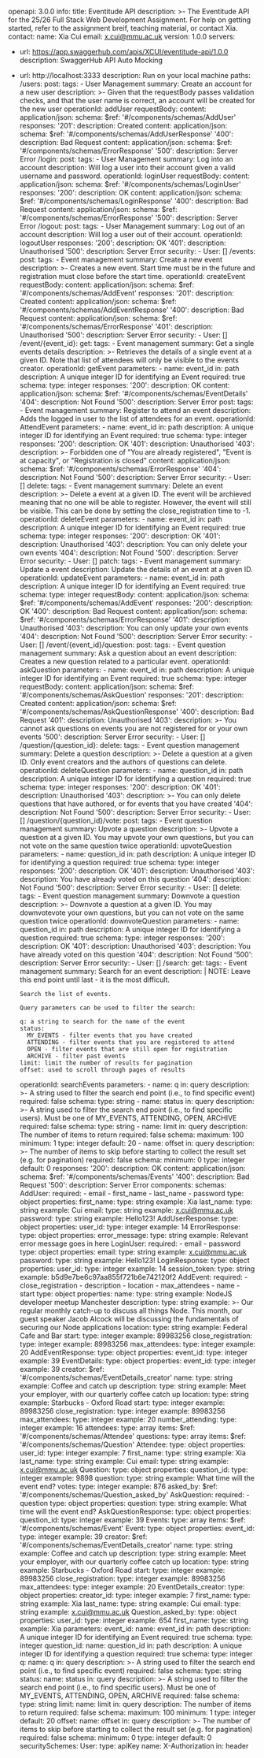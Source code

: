 openapi: 3.0.0
info:
  title: Eventitude API
  description: >-
    The Eventitude API for the 25/26 Full Stack Web Development Assignment.
    For help on getting started, refer to the assignment breif,
    teaching material, or contact Xia.
  contact:
    name: Xia Cui
    email: x.cui@mmu.ac.uk
  version: 1.0.0
servers:
  - url: https://app.swaggerhub.com/apis/XCUI/eventitude-api/1.0.0
    description: SwaggerHub API Auto Mocking
  - url: http://localhost:3333
    description: Run on your local machine
paths:
  /users:
    post:
      tags:
        - User Management
      summary: Create an account for a new user
      description: >-
        Given that the requestBody passes validation checks, and that the user
        name is correct, an account will be created for the new user
      operationId: addUser
      requestBody:
        content:
          application/json:
            schema:
              $ref: '#/components/schemas/AddUser'
      responses:
        '201':
          description: Created
          content:
            application/json:
              schema:
                $ref: '#/components/schemas/AddUserResponse'
        '400':
          description: Bad Request
          content:
            application/json:
              schema:
                $ref: '#/components/schemas/ErrorResponse'
        '500':
          description: Server Error
  /login:
    post:
      tags:
        - User Management
      summary: Log into an account
      description: Will log a user into their account given a valid username and password.
      operationId: loginUser
      requestBody:
        content:
          application/json:
            schema:
              $ref: '#/components/schemas/LoginUser'
      responses:
        '200':
          description: OK
          content:
            application/json:
              schema:
                $ref: '#/components/schemas/LoginResponse'
        '400':
          description: Bad Request
          content:
            application/json:
              schema:
                $ref: '#/components/schemas/ErrorResponse'
        '500':
          description: Server Error
  /logout:
    post:
      tags:
        - User Management
      summary: Log out of an account
      description: Will log a user out of their account.
      operationId: logoutUser
      responses:
        '200':
          description: OK
        '401':
          description: Unauthorised
        '500':
          description: Server Error
      security:
        - User: []
  /events:
    post:
      tags:
        - Event management
      summary: Create a new event
      description: >-
        Creates a new event. Start time must be in the future and registration
        must close before the start time.
      operationId: createEvent
      requestBody:
        content:
          application/json:
            schema:
              $ref: '#/components/schemas/AddEvent'
      responses:
        '201':
          description: Created
          content:
            application/json:
              schema:
                $ref: '#/components/schemas/AddEventResponse'
        '400':
          description: Bad Request
          content:
            application/json:
              schema:
                $ref: '#/components/schemas/ErrorResponse'
        '401':
          description: Unauthorised
        '500':
          description: Server Error
      security:
        - User: []
  /event/{event_id}:
    get:
      tags:
        - Event management
      summary: Get a single events details
      description: >-
        Retrieves the details of a single event at a given ID. Note that list of
        attendees will only be visible to the events creator.
      operationId: getEvent
      parameters:
        - name: event_id
          in: path
          description: A unique integer ID for identifying an Event
          required: true
          schema:
            type: integer
      responses:
        '200':
          description: OK
          content:
            application/json:
              schema:
                $ref: '#/components/schemas/EventDetails'
        '404':
          description: Not Found
        '500':
          description: Server Error
    post:
      tags:
        - Event management
      summary: Register to attend an event
      description: Adds the logged in user to the list of attendees for an event.
      operationId: AttendEvent
      parameters:
        - name: event_id
          in: path
          description: A unique integer ID for identifying an Event
          required: true
          schema:
            type: integer
      responses:
        '200':
          description: OK
        '401':
          description: Unauthorised
        '403':
          description: >-
            Forbidden one of "You are already registered", "Event is at
            capacity", or "Registration is closed"
          content:
            application/json:
              schema:
                $ref: '#/components/schemas/ErrorResponse'
        '404':
          description: Not Found
        '500':
          description: Server Error
      security:
        - User: []
    delete:
      tags:
        - Event management
      summary: Delete an event
      description: >-
        Delete a event at a given ID. The event will be archieved meaning that
        no one will be able to register. However, the event will still be
        visible. This can be done by setting the close_registration time to -1.
      operationId: deleteEvent
      parameters:
        - name: event_id
          in: path
          description: A unique integer ID for identifying an Event
          required: true
          schema:
            type: integer
      responses:
        '200':
          description: OK
        '401':
          description: Unauthorised
        '403':
          description: You can only delete your own events
        '404':
          description: Not Found
        '500':
          description: Server Error
      security:
        - User: []
    patch:
      tags:
        - Event management
      summary: Update a event
      description: Update the details of an event at a given ID.
      operationId: updateEvent
      parameters:
        - name: event_id
          in: path
          description: A unique integer ID for identifying an Event
          required: true
          schema:
            type: integer
      requestBody:
        content:
          application/json:
            schema:
              $ref: '#/components/schemas/AddEvent'
      responses:
        '200':
          description: OK
        '400':
          description: Bad Request
          content:
            application/json:
              schema:
                $ref: '#/components/schemas/ErrorResponse'
        '401':
          description: Unauthorised
        '403':
          description: You can only update your own events
        '404':
          description: Not Found
        '500':
          description: Server Error
      security:
        - User: []
  /event/{event_id}/question:
    post:
      tags:
        - Event question management
      summary: Ask a question about an event
      description: Creates a new question related to a particular event.
      operationId: askQuestion
      parameters:
        - name: event_id
          in: path
          description: A unique integer ID for identifying an Event
          required: true
          schema:
            type: integer
      requestBody:
        content:
          application/json:
            schema:
              $ref: '#/components/schemas/AskQuestion'
      responses:
        '201':
          description: Created
          content:
            application/json:
              schema:
                $ref: '#/components/schemas/AskQuestionResponse'
        '400':
          description: Bad Request
        '401':
          description: Unauthorised
        '403':
          description: >-
            You cannot ask questions on events you are not registered for or
            your own events
        '500':
          description: Server Error
      security:
        - User: []
  /question/{question_id}:
    delete:
      tags:
        - Event question management
      summary: Delete a question
      description: >-
        Delete a question at a given ID. Only event creators and the authors of
        questions can delete.
      operationId: deleteQuestion
      parameters:
        - name: question_id
          in: path
          description: A unique integer ID for identifying a question
          required: true
          schema:
            type: integer
      responses:
        '200':
          description: OK
        '401':
          description: Unauthorised
        '403':
          description: >-
            You can only delete questions that have authored, or for events that
            you have created
        '404':
          description: Not Found
        '500':
          description: Server Error
      security:
        - User: []
  /question/{question_id}/vote:
    post:
      tags:
        - Event question management
      summary: Upvote a question
      description: >-
        Upvote a question at a given ID. You may upvote your own questions, but
        you can not vote on the same question twice
      operationId: upvoteQuestion
      parameters:
        - name: question_id
          in: path
          description: A unique integer ID for identifying a question
          required: true
          schema:
            type: integer
      responses:
        '200':
          description: OK
        '401':
          description: Unauthorised
        '403':
          description: You have already voted on this question
        '404':
          description: Not Found
        '500':
          description: Server Error
      security:
        - User: []
    delete:
      tags:
        - Event question management
      summary: Downvote a question
      description: >-
        Downvote a question at a given ID. You may downvotevote your own
        questions, but you can not vote on the same question twice
      operationId: downvoteQuestion
      parameters:
        - name: question_id
          in: path
          description: A unique integer ID for identifying a question
          required: true
          schema:
            type: integer
      responses:
        '200':
          description: OK
        '401':
          description: Unauthorised
        '403':
          description: You have already voted on this question
        '404':
          description: Not Found
        '500':
          description: Server Error
      security:
        - User: []
  /search:
    get:
      tags:
        - Event management
      summary: Search for an event
      description: |
        NOTE: Leave this end point until last - it is the most difficult.

        Search the list of events. 

        Query parameters can be used to filter the search:

        q: a string to search for the name of the event
        status:
          MY_EVENTS - filter events that you have created
          ATTENDING - filter events that you are registered to attend
          OPEN - filter events that are still open for registration
          ARCHIVE - filter past events
        limit: limit the number of results for pagination
        offset: used to scroll through pages of results
      operationId: searchEvents
      parameters:
        - name: q
          in: query
          description: >-
            A string used to filter the search end point (i.e., to find specific
            event)
          required: false
          schema:
            type: string
        - name: status
          in: query
          description: >-
            A string used to filter the search end point (i.e., to find specific
            users). Must be one of MY_EVENTS, ATTENDING, OPEN, ARCHIVE
          required: false
          schema:
            type: string
        - name: limit
          in: query
          description: The number of items to return
          required: false
          schema:
            maximum: 100
            minimum: 1
            type: integer
            default: 20
        - name: offset
          in: query
          description: >-
            The number of items to skip before starting to collect the result
            set (e.g. for pagination)
          required: false
          schema:
            minimum: 0
            type: integer
            default: 0
      responses:
        '200':
          description: OK
          content:
            application/json:
              schema:
                $ref: '#/components/schemas/Events'
        '400':
          description: Bad Request
        '500':
          description: Server Error
components:
  schemas:
    AddUser:
      required:
        - email
        - first_name
        - last_name
        - password
      type: object
      properties:
        first_name:
          type: string
          example: Xia
        last_name:
          type: string
          example: Cui
        email:
          type: string
          example: x.cui@mmu.ac.uk
        password:
          type: string
          example: Hello123!
    AddUserResponse:
      type: object
      properties:
        user_id:
          type: integer
          example: 14
    ErrorResponse:
      type: object
      properties:
        error_message:
          type: string
          example: Relevant error message goes in here
    LoginUser:
      required:
        - email
        - password
      type: object
      properties:
        email:
          type: string
          example: x.cui@mmu.ac.uk
        password:
          type: string
          example: Hello123!
    LoginResponse:
      type: object
      properties:
        user_id:
          type: integer
          example: 14
        session_token:
          type: string
          example: b5d9e7be6c97aa855f721b6e742120f2
    AddEvent:
      required:
        - close_registration
        - description
        - location
        - max_attendees
        - name
        - start
      type: object
      properties:
        name:
          type: string
          example: NodeJS developer meetup Manchester
        description:
          type: string
          example: >-
            Our regular monthly catch-up to discuss all things Node. This month,
            our guest speaker Jacob Alcock will be discussing the fundamentals
            of securing our Node applications
        location:
          type: string
          example: Federal Cafe and Bar
        start:
          type: integer
          example: 89983256
        close_registration:
          type: integer
          example: 89983256
        max_attendees:
          type: integer
          example: 20
    AddEventResponse:
      type: object
      properties:
        event_id:
          type: integer
          example: 39
    EventDetails:
      type: object
      properties:
        event_id:
          type: integer
          example: 39
        creator:
          $ref: '#/components/schemas/EventDetails_creator'
        name:
          type: string
          example: Coffee and catch up
        description:
          type: string
          example: Meet your employer, with our quarterly coffee catch up
        location:
          type: string
          example: Starbucks - Oxford Road
        start:
          type: integer
          example: 89983256
        close_registration:
          type: integer
          example: 89983256
        max_attendees:
          type: integer
          example: 20
        number_attending:
          type: integer
          example: 16
        attendees:
          type: array
          items:
            $ref: '#/components/schemas/Attendee'
        questions:
          type: array
          items:
            $ref: '#/components/schemas/Question'
    Attendee:
      type: object
      properties:
        user_id:
          type: integer
          example: 7
        first_name:
          type: string
          example: Xia
        last_name:
          type: string
          example: Cui
        email:
          type: string
          example: x.cui@mmu.ac.uk
    Question:
      type: object
      properties:
        question_id:
          type: integer
          example: 9898
        question:
          type: string
          example: What time will the event end?
        votes:
          type: integer
          example: 876
        asked_by:
          $ref: '#/components/schemas/Question_asked_by'
    AskQuestion:
      required:
        - question
      type: object
      properties:
        question:
          type: string
          example: What time will the event end?
    AskQuestionResponse:
      type: object
      properties:
        question_id:
          type: integer
          example: 39
    Events:
      type: array
      items:
        $ref: '#/components/schemas/Event'
    Event:
      type: object
      properties:
        event_id:
          type: integer
          example: 39
        creator:
          $ref: '#/components/schemas/EventDetails_creator'
        name:
          type: string
          example: Coffee and catch up
        description:
          type: string
          example: Meet your employer, with our quarterly coffee catch up
        location:
          type: string
          example: Starbucks - Oxford Road
        start:
          type: integer
          example: 89983256
        close_registration:
          type: integer
          example: 89983256
        max_attendees:
          type: integer
          example: 20
    EventDetails_creator:
      type: object
      properties:
        creator_id:
          type: integer
          example: 7
        first_name:
          type: string
          example: Xia
        last_name:
          type: string
          example: Cui
        email:
          type: string
          example: x.cui@mmu.ac.uk
    Question_asked_by:
      type: object
      properties:
        user_id:
          type: integer
          example: 654
        first_name:
          type: string
          example: Xia
  parameters:
    event_id:
      name: event_id
      in: path
      description: A unique integer ID for identifying an Event
      required: true
      schema:
        type: integer
    question_id:
      name: question_id
      in: path
      description: A unique integer ID for identifying a question
      required: true
      schema:
        type: integer
    q:
      name: q
      in: query
      description: >-
        A string used to filter the search end point (i.e., to find specific
        event)
      required: false
      schema:
        type: string
    status:
      name: status
      in: query
      description: >-
        A string used to filter the search end point (i.e., to find specific
        users). Must be one of MY_EVENTS, ATTENDING, OPEN, ARCHIVE
      required: false
      schema:
        type: string
    limit:
      name: limit
      in: query
      description: The number of items to return
      required: false
      schema:
        maximum: 100
        minimum: 1
        type: integer
        default: 20
    offset:
      name: offset
      in: query
      description: >-
        The number of items to skip before starting to collect the result set
        (e.g. for pagination)
      required: false
      schema:
        minimum: 0
        type: integer
        default: 0
  securitySchemes:
    User:
      type: apiKey
      name: X-Authorization
      in: header